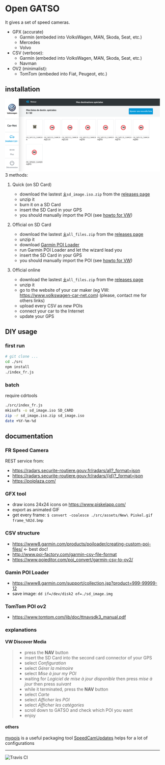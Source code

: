 # Open GATSO

It gives a set of speed cameras. 

* GPX (accurate)
    - Garmin (embeded into VolksWagen, MAN, Skoda, Seat, etc.)
    - Mercedes
    - Volvo
* CSV (verbose): 
    - Garmin (embeded into VolksWagen, MAN, Skoda, Seat, etc.)
    - Navman
* OV2 (minimalist):
    - TomTom (embeded into Fiat, Peugeot, etc.)


## installation

![VW website](./ScreenShot2018-07-09at18.23.50.png)
3 methods:

1. Quick (on SD Card)
    - download the lastest [⤓](https://github.com/1e1/Garmin-Open-GATSO/releases/download/travis_master/sd_image.iso.zip)`sd_image.iso.zip` from the [releases page](https://github.com/1e1/Garmin-Open-GATSO/releases)
    - unzip it
    - burn it on a SD Card
    - insert the SD Card in your GPS
    - you should manually import the POI (see [howto for VW](#explanations)) 

2. Official on SD Card
    - download the lastest [⤓](https://github.com/1e1/Garmin-Open-GATSO/releases/download/travis_master/all_files.zip)`all_files.zip` from the [releases page](https://github.com/1e1/Garmin-Open-GATSO/releases)
    - unzip it
    - download [Garmin POI Loader](https://www8.garmin.com/support/collection.jsp?product=999-99999-12)
    - run Garmin POI Loader and let the wizard lead you
    - insert the SD Card in your GPS
    - you should manually import the POI (see [howto for VW](#explanations)) 

3. Official online
    - download the lastest [⤓](https://github.com/1e1/Garmin-Open-GATSO/releases/download/travis_master/all_files.zip)`all_files.zip` from the [releases page](https://github.com/1e1/Garmin-Open-GATSO/releases)
    - unzip it
    - go to the website of your car maker (eg VW: https://www.volkswagen-car-net.com) (please, contact me for others links)
    - upload every CSV as new POIs
    - connect your car to the Internet
    - update your GPS


## DIY usage

### first run

```bash
# git clone ...
cd ./src
npm install
./index_fr.js
```

### batch 

require cdrtools

```bash
./src/index_fr.js
mkisofs -o sd_image.iso SD_CARD
zip -r sd_image.iso.zip sd_image.iso
date +%Y-%m-%d
```


## documentation

### FR Speed Camera
REST service from:
* https://radars.securite-routiere.gouv.fr/radars/all?_format=json
* https://radars.securite-routiere.gouv.fr/radars/{id}?_format=json
* https://poiplaza.com/

### GFX tool
* draw icons 24x24 icons on https://www.piskelapp.com/
* export as animated GIF 
* get every frame: `$ convert -coalesce ./src/assets/New\ Piskel.gif  frame_%02d.bmp`

### CSV structure
* https://www8.garmin.com/products/poiloader/creating-custom-poi-files/ <- best doc! 
* http://www.poi-factory.com/garmin-csv-file-format
* https://www.poieditor.com/poi_convert/garmin-csv-to-ov2/

### Gamin POI Loader
* https://www8.garmin.com/support/collection.jsp?product=999-99999-12
* save image: `dd if=/dev/disk2 of=./sd_image.img`

### TomTom POI ov2
* https://www.tomtom.com/lib/doc/ttnavsdk3_manual.pdf

### explanations

#### VW Discover Media

> - press the **NAV** button
> - insert the SD Card into the second card connector of your GPS
> - select *Configuration*
> - select *Gérer la mémoire*
> - select *Mise à jour my POI*
> - waiting for *Logiciel de mise à jour disponible* then press *mise à jour* then press *suivant*
> - while it terminated, press the **NAV** button
> - select *Carte*
> - select *Afficher les POI*
> - select *Afficher les catégories*
> - scroll down to GATSO and check which POI you want
> - enjoy

#### others

[mypois](https://github.com/jimmyH/mypois) is a useful packaging tool
[SpeedCamUpdates](http://www.speedcamupdates.fr) helps for a lot of configurations

---

![Travis CI](https://api.travis-ci.org/1e1/Garmin-Open-GATSO.svg?branch=master)